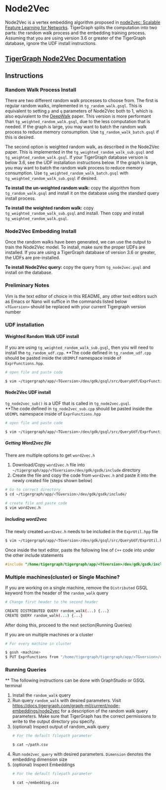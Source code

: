 # Node2Vec

Node2Vec is a vertex embedding algorithm proposed in [node2vec: Scalable Feature Learning for Networks](https://arxiv.org/abs/1607.00653?context=cs). TigerGraph splits the computation into two parts: the random walk process and the embedding training process. Assuming that you are using version 3.6 or greater of the TigerGraph database, ignore the UDF install instructions.

## [TigerGraph Node2Vec Documentation](https://docs.tigergraph.com/graph-ml/current/node-embeddings/node2vec)

## Instructions

### Random Walk Process Install
There are two different random walk processes to choose from. The first is regular random walks, implemented in `tg_random_walk.gsql`. This is equivalent to setting `p` and `q` parameters of Node2Vec both to 1, which is also equivalent to the [DeepWalk](https://arxiv.org/pdf/1403.6652.pdf) paper. This version is more performant than `tg_weighted_random_walk.gsql`, due to the less computation that is needed. If the graph is large, you may want to batch the random walk process to reduce memory consumption. Use `tg_random_walk_batch.gsql` if this is desired.

The second option is weighted random walk, as described in the Node2Vec paper. This is implemented in the `tg_weighted_random_walk_sub.gsql` and `tg_weighted_random_walk.gsql`. If your TigerGraph database version is below 3.6, see the UDF installation instructions below. If the graph is large, you may want to batch the random walk process to reduce memory consumption. Use `tg_weighted_random_walk_batch.gsql` with `tg_weighted_random_walk_sub.gsql` if desired.

**To install the un-weighted random walk:** copy the algorithm from `tg_random_walk.gsql` and install it on the database using the standard query install process.

**To install the weighted random walk:** copy `tg_weighted_random_walk_sub.gsql` and install. Then copy and install `tg_weighted_random_walk.gsql`.

### Node2Vec Embedding Install
Once the random walks have been generated, we can use the output to train the Node2Vec model. To install, make sure the proper UDFs are installed. If you are using a TigerGraph database of version 3.6 or greater, the UDFs are pre-installed.

**To install Node2Vec query:** copy the query from `tg_node2vec.gsql` and install on the database.

### Preliminary Notes
Vim is the text editor of choice in this README, any other text editors such as Emacs or Nano will suffice in the commands listed below 
\
`<TGversion>` should be replaced with your current Tigergraph version number

### UDF installation

#### Weighted Random Walk UDF install
If you are using `tg_weighted_random_walk_sub.gsql`, then you will need to install the `tg_random_udf.cpp`. **The code defined in `tg_random_udf.cpp` should be pasted inside the `UDIMPL`f namespace inside of `ExprFunctions.hpp`.
```bash
# open file and paste code

$ vim ~/tigergraph/app/<TGversion>/dev/gdk/gsql/src/QueryUdf/ExprFunctions.hpp
```

#### Node2Vec UDF install
`tg_node2vec_sub()` is a UDF that is called in `tg_node2vec.gsql`. \
**The code defined in `tg_node2vec_sub.cpp` should be pasted inside the `UDIMPL` namespace inside of `ExprFunctions.hpp`
```bash
# open file and paste code

$ vim ~/tigergraph/app/<TGversion>/dev/gdk/gsql/src/QueryUdf/ExprFunctions.hpp
```

##### Getting Word2vec file
There are multiple options to get `word2vec.h`
1. Download/Copy `word2vec.h` file into `~/tigergraph/app/<TGversion>/dev/gdk/gsdk/include` directory
2. Create the file and copy the code from `word2vec.h` and paste it into the newly created file (steps shown below)
```bash
# Go to correct directory
$ cd ~/tigergraph/app/<TGversion>/dev/gdk/gsdk/include/

# create file and paste code
$ vim word2vec.h                  
```

##### Including word2vec
The newly created `word2vec.h` needs to be included in the `ExprUtil.hpp` file
```bash
$ vim ~/tigergraph/app/<TGversion>/dev/gdk/gsql/src/QueryUdf/ExprUtil.hpp
```
Once inside the text editor, paste the following line of `C++` code into under the other include statements 
```c++
#include "/home/tigergraph/tigergraph/app/<TGversion>/dev/gdk/gsdk/include/word2vec.h"
```
### Multiple machines(cluster) or Single Machine?
If you are working on a single machine, remove the `Distributed` GSQL keyword from the header of the `random_walk` query 
```bash
# Change first header to the second header

CREATE DISTRIBUTED QUERY random_walk(...) {...}         
CREATE QUERY random_walk(...) {...}
```
After doing this, proceed to the next section(Running Queries)

If you are on multiple machines or a cluster
```bash
# For every machine in cluster  

$ gssh <machine>
$ PUT ExprFunctions from "/home/tigergraph/tigergraph/app/<TGversion>/dev/gdk/gsql/src/QueryUdf/ExprFunctions.hpp"
```

### Running Queries
** The following instructions can be done with GraphStudio or GSQL terminal
1. Install the `random_walk` query
2. Run query `random_walk` with desired parameters. Visit https://docs.tigergraph.com/graph-ml/current/node-embeddings/node2vec for a description of the random walk query parameters. Make sure that TigerGraph has the correct permissions to write to the output directory you specify.
3. (optional) Inspect output of random_walk query
    ```bash
    # For the default filepath parameter

    $ cat ~/path.csv
    ```
4. Run `node2vec_query` with desired parameters. `Dimension` denotes the embedding dimension size
5. (optional) Inspect Embeddings
    ```bash
    # For the default filepath parameter

    $ cat ~/embedding.csv
    ```

